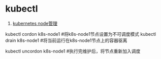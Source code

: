 # kubectl

1. [kubernetes node管理](http://www.cnblogs.com/breezey/p/8849472.html#%E7%BB%99%E4%B8%80%E4%B8%AAnode%E6%B7%BB%E5%8A%A0%E4%B8%80%E4%B8%AAlabel)

kubectl cordon k8s-node1    #将k8s-node1节点设置为不可调度模式
kubectl drain k8s-node1     #将当前运行在k8s-node1节点上的容器驱离

kubectl uncordon k8s-node1  #执行完维护后，将节点重新加入调度